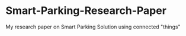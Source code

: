 # Smart-Parking-Research-Paper
My research paper on Smart Parking Solution using connected "things" 

